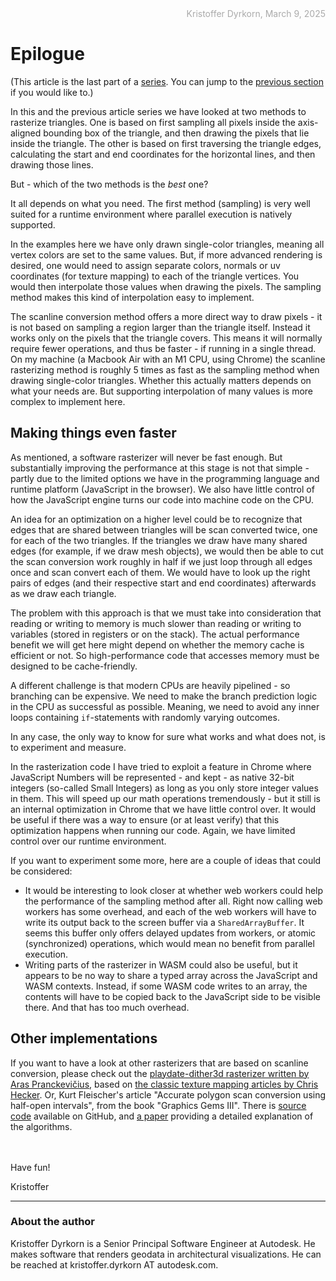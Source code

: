 <div style="text-align:right; color:#aaa">Kristoffer Dyrkorn, March 9, 2025</div>

# Epilogue

(This article is the last part of a [series](./#sections). You can jump to the [previous section](9) if you would like to.)

In this and the previous article series we have looked at two methods to rasterize triangles. One is based on first sampling all pixels inside the axis-aligned bounding box of the triangle, and then drawing the pixels that lie inside the triangle. The other is based on first traversing the triangle edges, calculating the start and end coordinates for the horizontal lines, and then drawing those lines.

But - which of the two methods is the _best_ one?

It all depends on what you need. The first method (sampling) is very well suited for a runtime environment where parallel execution is natively supported.

In the examples here we have only drawn single-color triangles, meaning all vertex colors are set to the same values. But, if more advanced rendering is desired, one would need to assign separate colors, normals or uv coordinates (for texture mapping) to each of the triangle vertices. You would then interpolate those values when drawing the pixels. The sampling method makes this kind of interpolation easy to implement.

The scanline conversion method offers a more direct way to draw pixels - it is not based on sampling a region larger than the triangle itself. Instead it works only on the pixels that the triangle covers. This means it will normally require fewer operations, and thus be faster - if running in a single thread. On my machine (a Macbook Air with an M1 CPU, using Chrome) the scanline rasterizing method is roughly 5 times as fast as the sampling method when drawing single-color triangles. Whether this actually matters depends on what your needs are. But supporting interpolation of many values is more complex to implement here.

## Making things even faster

As mentioned, a software rasterizer will never be fast enough. But substantially improving the performance at this stage is not that simple - partly due to the limited options we have in the programming language and runtime platform (JavaScript in the browser). We also have little control of how the JavaScript engine turns our code into machine code on the CPU.

An idea for an optimization on a higher level could be to recognize that edges that are shared between triangles will be scan converted twice, one for each of the two triangles. If the triangles we draw have many shared edges (for example, if we draw mesh objects), we would then be able to cut the scan conversion work roughly in half if we just loop through all edges once and scan convert each of them. We would have to look up the right pairs of edges (and their respective start and end coordinates) afterwards as we draw each triangle.

The problem with this approach is that we must take into consideration that reading or writing to memory is much slower than reading or writing to variables (stored in registers or on the stack). The actual performance benefit we will get here might depend on whether the memory cache is efficient or not. So high-performance code that accesses memory must be designed to be cache-friendly.

A different challenge is that modern CPUs are heavily pipelined - so branching can be expensive. We need to make the branch prediction logic in the CPU as successful as possible. Meaning, we need to avoid any inner loops containing `if`-statements with randomly varying outcomes.

In any case, the only way to know for sure what works and what does not, is to experiment and measure.

In the rasterization code I have tried to exploit a feature in Chrome where JavaScript Numbers will be represented - and kept - as native 32-bit integers (so-called Small Integers) as long as you only store integer values in them. This will speed up our math operations tremendously - but it still is an internal optimization in Chrome that we have little control over. It would be useful if there was a way to ensure (or at least verify) that this optimization happens when running our code. Again, we have limited control over our runtime environment.

If you want to experiment some more, here are a couple of ideas that could be considered:

- It would be interesting to look closer at whether web workers could help the performance of the sampling method after all. Right now calling web workers has some overhead, and each of the web workers will have to write its output back to the screen buffer via a `SharedArrayBuffer`. It seems this buffer only offers delayed updates from workers, or atomic (synchronized) operations, which would mean no benefit from parallel execution.
- Writing parts of the rasterizer in WASM could also be useful, but it appears to be no way to share a typed array across the JavaScript and WASM contexts. Instead, if some WASM code writes to an array, the contents will have to be copied back to the JavaScript side to be visible there. And that has too much overhead.

## Other implementations

If you want to have a look at other rasterizers that are based on scanline conversion, please check out the [playdate-dither3d rasterizer written by Aras Pranckevičius](https://github.com/aras-p/playdate-dither3d), based on [the classic texture mapping articles by Chris Hecker](https://chrishecker.com/Miscellaneous_Technical_Articles). Or, Kurt Fleischer's article "Accurate polygon scan conversion using half-open intervals", from the book "Graphics Gems III". There is [source code](https://github.com/erich666/GraphicsGems/tree/master/gemsiii/accurate_scan) available on GitHub, and [a paper](https://www.researchgate.net/publication/2249950_Polygon_Scan_Conversion_Derivations) providing a detailed explanation of the algorithms.

<br/>
<br/>
Have fun!

<br/>

Kristoffer

<hr/>

### About the author

Kristoffer Dyrkorn is a Senior Principal Software Engineer at Autodesk. He makes software that renders geodata in architectural visualizations. He can be reached at kristoffer.dyrkorn AT autodesk.com.
